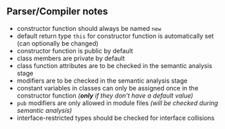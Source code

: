 ## Parser/Compiler notes
- constructor function should always be named `new`
- default return type `this` for constructor function is automatically set (can optionally be changed)
- constructor function is public by default
- class members are private by default
- class function attributes are to be checked in the semantic analysis stage
- modifiers are to be checked in the semantic analysis stage
- constant variables in classes can only be assigned once in the constructor function *(**only** if they don't have a default value)*
- `pub` modifiers are only allowed in module files *(will be checked during semantic analysis)*
- interface-restricted types should be checked for interface collisions